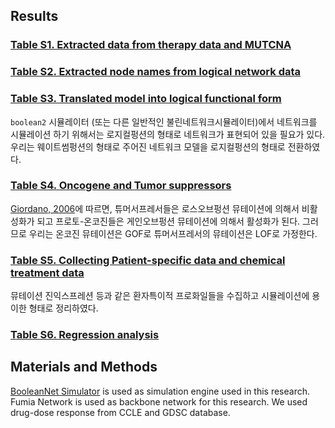 ## Results

### [Table S1. Extracted data from therapy data and MUTCNA][tab_s1]

### [Table S2. Extracted node names from logical network data][tab_s2]

### [Table S3. Translated model into logical functional form][tab_s3]
`boolean2` 시뮬레이터 (또는 다른 일반적인 불린네트워크시뮬레이터)에서 네트워크를 시뮬레이션 하기 위해서는 로지컬펑션의 형태로 네트워크가 표현되어 있을 필요가 있다. 우리는 웨이트썸펑션의 형태로 주어진 네트워크 모델을 로지컬펑션의 형태로 전환하였다.

### [Table S4. Oncogene and Tumor suppressors][tab_s4]
[Giordano, 2006][giordano06]에 따르면, 튜머서프레서들은 로스오브펑션 뮤테이션에 의해서 비활성화가 되고 프로토-온코진들은 게인오브펑션 뮤테이션에 의해서 활성화가 된다. 그러므로 우리는 온코진 뮤테이션은 GOF로 튜머서프레서의 뮤테이션은 LOF로 가정한다.

### [Table S5. Collecting Patient-specific data and chemical treatment data][tab_s5]
뮤테이션 진익스프레션 등과 같은 환자특이적 프로화일들을 수집하고 시뮬레이션에 용이한 형태로 정리하였다.

### [Table S6. Regression analysis][tab_s6]

## Materials and Methods
[BooleanNet Simulator][boolean2-sim] is used as simulation engine used in this research. Fumia Network is used as backbone network for this research. We used drug-dose response from CCLE and GDSC database.


[giordano06]: http://www.nature.com/onc/journal/v25/n38/full/1209721a.html

[boolean2-sim]: https://scfbm.biomedcentral.com/articles/10.1186/1751-0473-3-16

[tab_s1]: https://github.com/jehoons/sbie_optdrug/blob/master/result/tab_s1/README.md
[tab_s2]: https://github.com/jehoons/sbie_optdrug/blob/master/result/tab_s2/README.md
[tab_s3]: https://github.com/jehoons/sbie_optdrug/blob/master/result/tab_s3/README.md
[tab_s4]: https://github.com/jehoons/sbie_optdrug/blob/master/result/tab_s4/README.md
[tab_s5]: https://github.com/jehoons/sbie_optdrug/blob/master/result/tab_s5/README.md
[tab_s6]: https://github.com/jehoons/sbie_optdrug/blob/master/result/tab_s6/README.md

